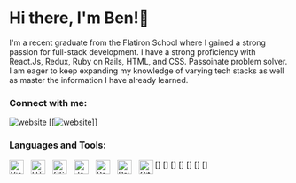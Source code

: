 # Hi there, I'm Ben!👋 

I'm a recent graduate from the Flatiron School where I gained a strong passion for full-stack development. I have a strong proficiency with React.Js, Redux, Ruby on Rails, HTML, and CSS. Passoinate problem solver. I am eager to keep expanding my knowledge of varying tech stacks as well as master the information I have already learned. 

### Connect with me:
[![website](./img/youtube-light.svg)](https://www.youtube.com/channel/UCszseUnnQJoLeqi9VajjFBQ)
[<a href="https://www.linkedin.com/in/ben-anthony-software-engineer/">[![website](https://cdn.jsdelivr.net/gh/devicons/devicon/icons/linkedin/linkedin-original.svg)]</a>]


### Languages and Tools:
[<img align="left" alt="Visual Studio Code" width="26px" src="https://cdn.jsdelivr.net/gh/devicons/devicon/icons/vscode/vscode-original.svg" style="padding-right:10px;" />]
[<img align="left" alt="HTML5" width="26px" src="https://cdn.jsdelivr.net/gh/devicons/devicon/icons/html5/html5-plain-wordmark.svg" style="padding-right:10px;" />]
[<img align="left" alt="CSS3" width="26px" src="https://cdn.jsdelivr.net/gh/devicons/devicon/icons/css3/css3-plain-wordmark.svg" style="padding-right:10px;" />]
[<img align="left" alt="JavaScript" width="26px" src="https://cdn.jsdelivr.net/gh/devicons/devicon/icons/javascript/javascript-plain.svg" style="padding-right:10px;" />]
[<img align="left" alt="React" width="26px" src="https://cdn.jsdelivr.net/gh/devicons/devicon/icons/react/react-original-wordmark.svg" style="padding-right:10px;" />]
[<img align="left" alt="Rails" width="26px" src="https://cdn.jsdelivr.net/gh/devicons/devicon/icons/rails/rails-plain-wordmark.svg" style="padding-right:10px;" />]
[<img align="left" alt="Git" width="26px" src="https://cdn.jsdelivr.net/gh/devicons/devicon/icons/git/git-original.svg" />]
